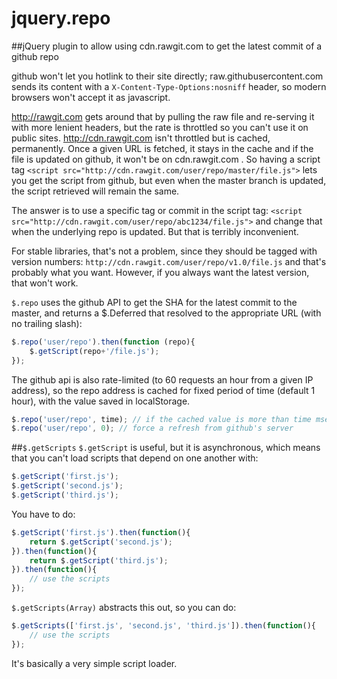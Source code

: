 # jquery.repo
##jQuery plugin to allow using cdn.rawgit.com to get the latest commit of a github repo 

github won't let you hotlink to their site directly; raw.githubusercontent.com sends its content with a `X-Content-Type-Options:nosniff` header, so modern browsers won't accept it as javascript.

http://rawgit.com gets around that by pulling the raw file and re-serving it with more lenient headers, but the rate is throttled so you can't use it on public sites. http://cdn.rawgit.com isn't throttled but is cached, permanently. Once a given URL is fetched, it stays in the cache and if the file is updated on github, it won't be on cdn.rawgit.com . So having a script tag `<script src="http://cdn.rawgit.com/user/repo/master/file.js">` lets you get the script from github, but even when the master branch is updated, the script retrieved will remain the same.

The answer is to use a specific tag or commit in the script tag: `<script src="http://cdn.rawgit.com/user/repo/abc1234/file.js">` and change that when the underlying repo is updated. But that is terribly inconvenient.

For stable libraries, that's not a problem, since they should be tagged with version numbers: `http://cdn.rawgit.com/user/repo/v1.0/file.js` and that's probably what you want. However, if you always want the latest version, that won't work.

`$.repo` uses the github API to get the SHA for the latest commit to the master, and returns a $.Deferred that resolved to the appropriate URL (with no trailing slash):
````javascript
$.repo('user/repo').then(function (repo){
	$.getScript(repo+'/file.js');
});
````

The github api is also rate-limited (to 60 requests an hour from a given IP address), so the repo address is cached for fixed period of time (default 1 hour), with the value saved in localStorage.

````javascript
$.repo('user/repo', time); // if the cached value is more than time msec old, get a new one
$.repo('user/repo', 0); // force a refresh from github's server
````

##`$.getScripts`
`$.getScript` is useful, but it is asynchronous, which means that you can't load scripts that depend on one another with:
````javascript
$.getScript('first.js');
$.getScript('second.js');
$.getScript('third.js');
````
You have to do:
````javascript
$.getScript('first.js').then(function(){
	return $.getScript('second.js');
}).then(function(){
	return $.getScript('third.js');
}).then(function(){
	// use the scripts
});
````

`$.getScripts(Array)` abstracts this out, so you can do:
````javascript
$.getScripts(['first.js', 'second.js', 'third.js']).then(function(){
	// use the scripts
});
````
It's basically a very simple script loader.
